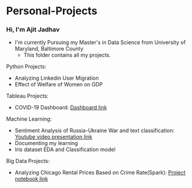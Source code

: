 # Personal-Projects

### Hi, I'm Ajit Jadhav
- I'm currently Pursuing my Master's in Data Science from University of Maryland, Baltimore County
  - This folder contains all my projects.  

Python Projects:
- Analyzing Linkedin User Migration
- Effect of Welfare of Women on GDP

Tableau Projects:
- COVID-19 Dashboard: [Dashboard link](https://public.tableau.com/app/profile/ajit.jadhav/viz/Covid19Dashboard_16441031177380/COVID19Dashboard#1)


Machine Learning:
- Sentiment Analysis of Russia-Ukraine War and text classification: [Youtube video presentation link](https://www.youtube.com/watch?v=xXOmEEJo0fs&t=1s)
- Documenting my learning
- Iris dataset EDA and Classification model


Big Data Projects:
- Analyzing Chicago Rental Prices Based on Crime Rate(Spark): [Project notebook link](https://tinyurl.com/ajitpysparkproject)
